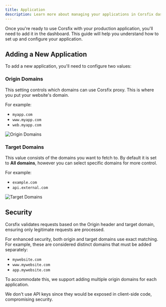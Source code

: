 ```yaml
---
title: Application
description: Learn more about managing your applications in Corsfix dashboard.
---
```


Once you're ready to use Corsfix with your production application, you'll need to add it in the dashboard. This guide will help you understand how to set up and configure your application.

## Adding a New Application

To add a new application, you'll need to configure two values:

### Origin Domains

This setting controls which domains can use Corsfix proxy. This is where you put your website's domain.

For example:

- `myapp.com`
- `www.myapp.com`
- `web.myapp.com`

![Origin Domains](https://assets.corsfix.com/iswiipc.png)

### Target Domains

This value consists of the domains you want to fetch to.
By default it is set to **All domains**, however you can select specific domains for more control.

For example:

- `example.com`
- `api.external.com`

![Target Domains](https://assets.corsfix.com/7wvwey8j.png)

## Security

Corsfix validates requests based on the Origin header and target domain, ensuring only legitimate requests are processed.

For enhanced security, both origin and target domains use exact matching. For example, these are considered distinct domains that must be added separately:
- `mywebsite.com`
- `www.mywebsite.com`
- `app.mywebsite.com`

To accommodate this, we support adding multiple origin domains for each application.

We don't use API keys since they would be exposed in client-side code, compromising security.
